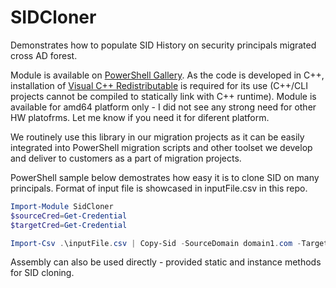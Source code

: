 # SIDCloner
Demonstrates how to populate SID History on security principals migrated cross AD forest.

Module is available on [PowerShell Gallery](https://www.powershellgallery.com/packages/SidCloner).
As the code is developed in C++, installation of [Visual C++ Redistributable](https://support.microsoft.com/en-us/help/2977003/the-latest-supported-visual-c-downloads) is required for its use (C++/CLI projects cannot be compiled to statically link with C++ runtime).
Module is available for amd64 platform only - I did not see any strong need for other HW platofrms. Let me know if you need it for diferent platform.

We routinely use this library in our migration projects as it can be easily integrated into PowerShell migration scripts and other toolset we develop and deliver to customers as a part of migration projects.

PowerShell sample below demostrates how easy it is to clone SID on many principals. Format of input file is showcased in inputFile.csv in this repo.


```powershell
Import-Module SidCloner
$sourceCred=Get-Credential
$targetCred=Get-Credential

Import-Csv .\inputFile.csv | Copy-Sid -SourceDomain domain1.com -TargetDomain domain2.com -SourceCredential $sourceCred -TargetCredential $targetCred
```

Assembly can also be used directly - provided static and instance methods for SID cloning.
